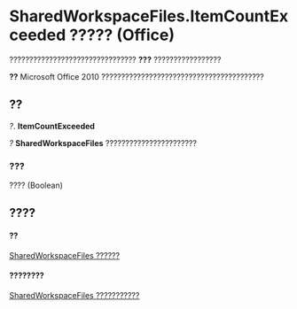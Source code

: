 
# SharedWorkspaceFiles.ItemCountExceeded ????? (Office)

???????????????????????????????? **???** ?????????????????


 **??**  Microsoft Office 2010 ?????????????????????????????????????????


## ??

 _?_. **ItemCountExceeded**

 _?_ **SharedWorkspaceFiles** ???????????????????????


### ???

???? (Boolean)


## ????


#### ??


[SharedWorkspaceFiles ??????](5e2937f7-f794-dffb-a1ec-69ea9a9e3546.md)
#### ????????


[SharedWorkspaceFiles ???????????](http://msdn.microsoft.com/library/30e841ce-c8f1-249a-3bc7-6f204be64536%28Office.15%29.aspx)